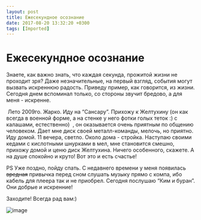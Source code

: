 ```yaml
---
layout: post
title: Ежесекундное осознание
date: 2017-08-20 13:32:20 +0300
tags: [Imported]
---
```

# Ежесекундное осознание

Знаете, как важно знать, что каждая секунда, прожитой жизни не проходит зря? Даже незначительные, на первый взгляд, события могут вызвать искреннюю радость. Приведу пример, как говорится, из жизни. Сегодня днем вспоминал только, со стороны звучит бредово, а для меня - искренне.

 Лето 2009го. Жарко. Иду на “Сансару”. Прихожу к Желтухину (он как всегда в военной форме, а на стенке у него фотки голых теток :) с калашами, естественно)  , он оказывается очень приятным по общению человеком. Дает мне диск своей металл-команды, мелочь, но приятно. Иду домой. 11 вечера, светло. Около дома - стройка. Наступаю своими кедами с кислотными шнурками в мел, мне становится смешно, прихожу домой и ценю диск Желтухина. Ничего особенного, скажете. А на душе спокойно и круто! Вот это и есть счастье!

PS Уже поздно, пойду спать. С недавнего времени у меня появилась ~~вредная~~ привычка перед сном слушать музыку прямо с компа, ибо кабель для плеера так и не приобрел. Сегодня послушаю “Ким и буран”. Они добрые и искренние!

Заходите! Всегда рад вам:)

![image](http://media.tumblr.com/tumblr_leobxoKT5h1qfp23s.jpg)
